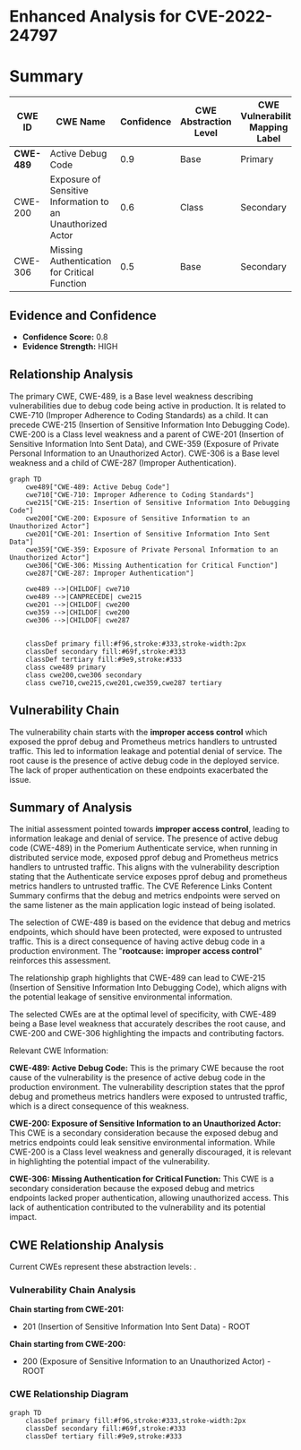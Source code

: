 # Enhanced Analysis for CVE-2022-24797

# Summary
| CWE ID  | CWE Name  | Confidence | CWE Abstraction Level | CWE Vulnerability Mapping Label | CWE-Vulnerability Mapping Notes |
|---|---|---|---|---|---|
| **CWE-489** | Active Debug Code | 0.9 | Base | Primary | Allowed |
| CWE-200 | Exposure of Sensitive Information to an Unauthorized Actor | 0.6 | Class | Secondary | Discouraged |
| CWE-306 | Missing Authentication for Critical Function | 0.5 | Base | Secondary | Allowed |

## Evidence and Confidence

*   **Confidence Score:** 0.8
*   **Evidence Strength:** HIGH

## Relationship Analysis
The primary CWE, CWE-489, is a Base level weakness describing vulnerabilities due to debug code being active in production. It is related to CWE-710 (Improper Adherence to Coding Standards) as a child. It can precede CWE-215 (Insertion of Sensitive Information Into Debugging Code). CWE-200 is a Class level weakness and a parent of CWE-201 (Insertion of Sensitive Information Into Sent Data), and CWE-359 (Exposure of Private Personal Information to an Unauthorized Actor). CWE-306 is a Base level weakness and a child of CWE-287 (Improper Authentication).

```mermaid
graph TD
    cwe489["CWE-489: Active Debug Code"]
    cwe710["CWE-710: Improper Adherence to Coding Standards"]
    cwe215["CWE-215: Insertion of Sensitive Information Into Debugging Code"]
    cwe200["CWE-200: Exposure of Sensitive Information to an Unauthorized Actor"]
    cwe201["CWE-201: Insertion of Sensitive Information Into Sent Data"]
    cwe359["CWE-359: Exposure of Private Personal Information to an Unauthorized Actor"]
    cwe306["CWE-306: Missing Authentication for Critical Function"]
    cwe287["CWE-287: Improper Authentication"]

    cwe489 -->|CHILDOF| cwe710
    cwe489 -->|CANPRECEDE| cwe215
    cwe201 -->|CHILDOF| cwe200
    cwe359 -->|CHILDOF| cwe200
    cwe306 -->|CHILDOF| cwe287
    

    classDef primary fill:#f96,stroke:#333,stroke-width:2px
    classDef secondary fill:#69f,stroke:#333
    classDef tertiary fill:#9e9,stroke:#333
    class cwe489 primary
    class cwe200,cwe306 secondary
    class cwe710,cwe215,cwe201,cwe359,cwe287 tertiary
```

## Vulnerability Chain
The vulnerability chain starts with the **improper access control** which exposed the pprof debug and Prometheus metrics handlers to untrusted traffic. This led to information leakage and potential denial of service. The root cause is the presence of active debug code in the deployed service. The lack of proper authentication on these endpoints exacerbated the issue.

## Summary of Analysis
The initial assessment pointed towards **improper access control**, leading to information leakage and denial of service. The presence of active debug code (CWE-489) in the Pomerium Authenticate service, when running in distributed service mode, exposed pprof debug and Prometheus metrics handlers to untrusted traffic. This aligns with the vulnerability description stating that the Authenticate service exposes pprof debug and prometheus metrics handlers to untrusted traffic. The CVE Reference Links Content Summary confirms that the debug and metrics endpoints were served on the same listener as the main application logic instead of being isolated.

The selection of CWE-489 is based on the evidence that debug and metrics endpoints, which should have been protected, were exposed to untrusted traffic. This is a direct consequence of having active debug code in a production environment. The "**rootcause:** **improper access control**" reinforces this assessment.

The relationship graph highlights that CWE-489 can lead to CWE-215 (Insertion of Sensitive Information Into Debugging Code), which aligns with the potential leakage of sensitive environmental information.

The selected CWEs are at the optimal level of specificity, with CWE-489 being a Base level weakness that accurately describes the root cause, and CWE-200 and CWE-306 highlighting the impacts and contributing factors.

Relevant CWE Information:

**CWE-489: Active Debug Code:** This is the primary CWE because the root cause of the vulnerability is the presence of active debug code in the production environment. The vulnerability description states that the pprof debug and prometheus metrics handlers were exposed to untrusted traffic, which is a direct consequence of this weakness.

**CWE-200: Exposure of Sensitive Information to an Unauthorized Actor:** This CWE is a secondary consideration because the exposed debug and metrics endpoints could leak sensitive environmental information. While CWE-200 is a Class level weakness and generally discouraged, it is relevant in highlighting the potential impact of the vulnerability.

**CWE-306: Missing Authentication for Critical Function:** This CWE is a secondary consideration because the exposed debug and metrics endpoints lacked proper authentication, allowing unauthorized access. This lack of authentication contributed to the vulnerability and its potential impact.


## CWE Relationship Analysis

Current CWEs represent these abstraction levels: .


### Vulnerability Chain Analysis

**Chain starting from CWE-201:**
- 201 (Insertion of Sensitive Information Into Sent Data) - ROOT


**Chain starting from CWE-200:**
- 200 (Exposure of Sensitive Information to an Unauthorized Actor) - ROOT



### CWE Relationship Diagram

```mermaid
graph TD
    classDef primary fill:#f96,stroke:#333,stroke-width:2px
    classDef secondary fill:#69f,stroke:#333
    classDef tertiary fill:#9e9,stroke:#333
```